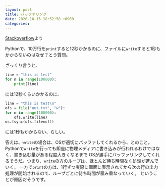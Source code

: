 ```yaml
---
layout: post
title: バッファリング
date: 2020-10-15 18:52:58 +0900
categories:
---
```


[Stackoverflow][1]より

Pythonで、10万行を`print`すると12秒かかるのに、ファイルに`write`すると1秒もかからないのはなぜ？とう質問。

ざっくり言うと、
```python
line = "this is test"
for n in range(100000):
    print(line)
```
には12秒くらいかかるのに、

```python
line = "this is test\n"
ofs = file("out.txt", "w"):
for n in range(100000):
    ofs.write(line)
os.fsync(ofs.fileno())
```
には1秒もかからない、らしい。

答えは、`write`の場合は、OSが適切にバッファしてくれるから、とのこと。
Pythonで`write`を行っても即座に物理メディアに書き込みが行われるわけではなく、書き込む量がある程度大きくなるまで
OSが勝手にバッファリングしてくれるそうだ。つまり、`write`の方のループは、ほとんど待ち時間なく処理が進んでいく。
一方で`print`の方は、1行ずつ実際に画面に表示されてから次の行の出力処理が開始されるので、ループごとに待ち時間が積み重なっていく。
ということが原因だそうです。


[1]: https://stackoverflow.com/questions/3857052/why-is-printing-to-stdout-so-slow-can-it-be-sped-up
